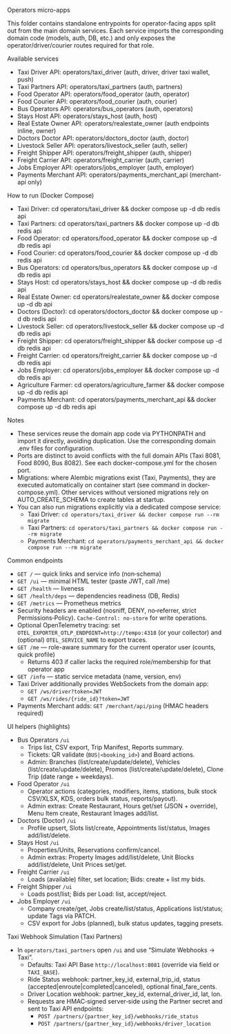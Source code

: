 Operators micro-apps

This folder contains standalone entrypoints for operator-facing apps split out from the main domain services. Each service imports the corresponding domain code (models, auth, DB, etc.) and only exposes the operator/driver/courier routes required for that role.

Available services

- Taxi Driver API: operators/taxi_driver (auth, driver, driver taxi wallet, push)
- Taxi Partners API: operators/taxi_partners (auth, partners)
- Food Operator API: operators/food_operator (auth, operator)
- Food Courier API: operators/food_courier (auth, courier)
- Bus Operators API: operators/bus_operators (auth, operators)
- Stays Host API: operators/stays_host (auth, host)
- Real Estate Owner API: operators/realestate_owner (auth endpoints inline, owner)
- Doctors Doctor API: operators/doctors_doctor (auth, doctor)
- Livestock Seller API: operators/livestock_seller (auth, seller)
- Freight Shipper API: operators/freight_shipper (auth, shipper)
- Freight Carrier API: operators/freight_carrier (auth, carrier)
- Jobs Employer API: operators/jobs_employer (auth, employer)
- Payments Merchant API: operators/payments_merchant_api (merchant-api only)

How to run (Docker Compose)

- Taxi Driver: cd operators/taxi_driver && docker compose up -d db redis api
- Taxi Partners: cd operators/taxi_partners && docker compose up -d db redis api
- Food Operator: cd operators/food_operator && docker compose up -d db redis api
- Food Courier: cd operators/food_courier && docker compose up -d db redis api
- Bus Operators: cd operators/bus_operators && docker compose up -d db redis api
- Stays Host: cd operators/stays_host && docker compose up -d db redis api
- Real Estate Owner: cd operators/realestate_owner && docker compose up -d db api
- Doctors (Doctor): cd operators/doctors_doctor && docker compose up -d db redis api
- Livestock Seller: cd operators/livestock_seller && docker compose up -d db redis api
- Freight Shipper: cd operators/freight_shipper && docker compose up -d db redis api
- Freight Carrier: cd operators/freight_carrier && docker compose up -d db redis api
- Jobs Employer: cd operators/jobs_employer && docker compose up -d db redis api
- Agriculture Farmer: cd operators/agriculture_farmer && docker compose up -d db redis api
- Payments Merchant: cd operators/payments_merchant_api && docker compose up -d db redis api

Notes

- These services reuse the domain app code via PYTHONPATH and import it directly, avoiding duplication. Use the corresponding domain .env files for configuration.
- Ports are distinct to avoid conflicts with the full domain APIs (Taxi 8081, Food 8090, Bus 8082). See each docker-compose.yml for the chosen port.
- Migrations: where Alembic migrations exist (Taxi, Payments), they are executed automatically on container start (see command in docker-compose.yml). Other services without versioned migrations rely on AUTO_CREATE_SCHEMA to create tables at startup.
- You can also run migrations explicitly via a dedicated compose service:
  - Taxi Driver: `cd operators/taxi_driver && docker compose run --rm migrate`
  - Taxi Partners: `cd operators/taxi_partners && docker compose run --rm migrate`
  - Payments Merchant: `cd operators/payments_merchant_api && docker compose run --rm migrate`

Common endpoints

- `GET /` — quick links and service info (non‑schema)
- `GET /ui` — minimal HTML tester (paste JWT, call /me)
- `GET /health` — liveness
- `GET /health/deps` — dependencies readiness (DB, Redis)
- `GET /metrics` — Prometheus metrics
- Security headers are enabled (nosniff, DENY, no‑referrer, strict Permissions‑Policy). `Cache-Control: no-store` for write operations.
- Optional OpenTelemetry tracing: set `OTEL_EXPORTER_OTLP_ENDPOINT=http://tempo:4318` (or your collector) and (optional) `OTEL_SERVICE_NAME` to export traces.
- `GET /me` — role-aware summary for the current operator user (counts, quick profile)
  - Returns 403 if caller lacks the required role/membership for that operator app
- `GET /info` — static service metadata (name, version, env)
- Taxi Driver additionally provides WebSockets from the domain app:
  - `GET /ws/driver?token=JWT`
  - `GET /ws/rides/{ride_id}?token=JWT`
- Payments Merchant adds: `GET /merchant/api/ping` (HMAC headers required)

UI helpers (highlights)

- Bus Operators `/ui`
  - Trips list, CSV export, Trip Manifest, Reports summary.
  - Tickets: QR validate (`BUS|<booking_id>`) and Board actions.
  - Admin: Branches (list/create/update/delete), Vehicles (list/create/update/delete), Promos (list/create/update/delete), Clone Trip (date range + weekdays).
- Food Operator `/ui`
  - Operator actions (categories, modifiers, items, stations, bulk stock CSV/XLSX, KDS, orders bulk status, reports/payout).
  - Admin extras: Create Restaurant, Hours get/set (JSON + override), Menu Item create, Restaurant Images add/list.
- Doctors (Doctor) `/ui`
  - Profile upsert, Slots list/create, Appointments list/status, Images add/list/delete.
- Stays Host `/ui`
  - Properties/Units, Reservations confirm/cancel.
  - Admin extras: Property Images add/list/delete, Unit Blocks add/list/delete, Unit Prices set/get.
- Freight Carrier `/ui`
  - Loads (available) filter, set location; Bids: create + list my bids.
- Freight Shipper `/ui`
  - Loads post/list; Bids per Load: list, accept/reject.
- Jobs Employer `/ui`
  - Company create/get, Jobs create/list/status, Applications list/status; update Tags via PATCH.
  - CSV export for Jobs (planned), bulk status updates, tagging presets.

Taxi Webhook Simulation (Taxi Partners)

- In `operators/taxi_partners` open `/ui` and use “Simulate Webhooks → Taxi”.
  - Defaults: Taxi API Base `http://localhost:8081` (override via field or `TAXI_BASE`).
  - Ride Status webhook: partner_key_id, external_trip_id, status (accepted|enroute|completed|canceled), optional final_fare_cents.
  - Driver Location webhook: partner_key_id, external_driver_id, lat, lon.
  - Requests are HMAC‑signed server‑side using the Partner secret and sent to Taxi API endpoints:
    - `POST /partners/{partner_key_id}/webhooks/ride_status`
    - `POST /partners/{partner_key_id}/webhooks/driver_location`
